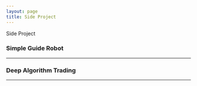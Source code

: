 ```yaml
---
layout: page
title: Side Project
---
```


<p class="message">
  Side Project
</p>

### Simple Guide Robot

 ------------------------------------------------------------------------------------------------

### Deep Algorithm Trading


 ------------------------------------------------------------------------------------------------
